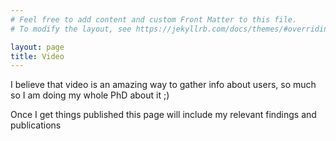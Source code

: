 ```yaml
---
# Feel free to add content and custom Front Matter to this file.
# To modify the layout, see https://jekyllrb.com/docs/themes/#overriding-theme-defaults

layout: page
title: Video
---
```


I believe that video is an amazing way to gather info about users, so much so I am doing my whole PhD about it ;)

Once I get things published this page will include my relevant findings and publications
